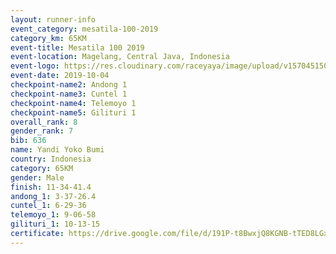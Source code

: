 ```yaml
---
layout: runner-info 
event_category: mesatila-100-2019 
category_km: 65KM 
event-title: Mesatila 100 2019 
event-location: Magelang, Central Java, Indonesia 
event-logo: https://res.cloudinary.com/raceyaya/image/upload/v1570451507/logo/mesastila100_jin7bl.jpg 
event-date: 2019-10-04 
checkpoint-name2: Andong 1 
checkpoint-name3: Cuntel 1 
checkpoint-name4: Telemoyo 1 
checkpoint-name5: Gilituri 1 
overall_rank: 8
gender_rank: 7
bib: 636
name: Yandi Yoko Bumi
country: Indonesia
category: 65KM
gender: Male
finish: 11-34-41.4
andong_1: 3-37-26.4
cuntel_1: 6-29-36
telemoyo_1: 9-06-58
gilituri_1: 10-13-15
certificate: https://drive.google.com/file/d/191P-t8BwxjQ8KGNB-tTED8LGxfRDZ-xB/view?usp=sharing
---
```

